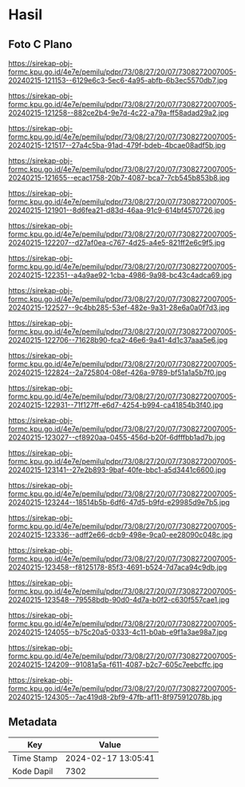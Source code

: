 # Hasil

## Foto C Plano

https://sirekap-obj-formc.kpu.go.id/4e7e/pemilu/pdpr/73/08/27/20/07/7308272007005-20240215-121153--6129e6c3-5ec6-4a95-abfb-6b3ec5570db7.jpg

https://sirekap-obj-formc.kpu.go.id/4e7e/pemilu/pdpr/73/08/27/20/07/7308272007005-20240215-121258--882ce2b4-9e7d-4c22-a79a-ff58adad29a2.jpg

https://sirekap-obj-formc.kpu.go.id/4e7e/pemilu/pdpr/73/08/27/20/07/7308272007005-20240215-121517--27a4c5ba-91ad-479f-bdeb-4bcae08adf5b.jpg

https://sirekap-obj-formc.kpu.go.id/4e7e/pemilu/pdpr/73/08/27/20/07/7308272007005-20240215-121655--ecac1758-20b7-4087-bca7-7cb545b853b8.jpg

https://sirekap-obj-formc.kpu.go.id/4e7e/pemilu/pdpr/73/08/27/20/07/7308272007005-20240215-121901--8d6fea21-d83d-46aa-91c9-614bf4570726.jpg

https://sirekap-obj-formc.kpu.go.id/4e7e/pemilu/pdpr/73/08/27/20/07/7308272007005-20240215-122207--d27af0ea-c767-4d25-a4e5-821ff2e6c9f5.jpg

https://sirekap-obj-formc.kpu.go.id/4e7e/pemilu/pdpr/73/08/27/20/07/7308272007005-20240215-122351--a4a9ae92-1cba-4986-9a98-bc43c4adca69.jpg

https://sirekap-obj-formc.kpu.go.id/4e7e/pemilu/pdpr/73/08/27/20/07/7308272007005-20240215-122527--9c4bb285-53ef-482e-9a31-28e6a0a0f7d3.jpg

https://sirekap-obj-formc.kpu.go.id/4e7e/pemilu/pdpr/73/08/27/20/07/7308272007005-20240215-122706--71628b90-fca2-46e6-9a41-4d1c37aaa5e6.jpg

https://sirekap-obj-formc.kpu.go.id/4e7e/pemilu/pdpr/73/08/27/20/07/7308272007005-20240215-122824--2a725804-08ef-426a-9789-bf51a1a5b7f0.jpg

https://sirekap-obj-formc.kpu.go.id/4e7e/pemilu/pdpr/73/08/27/20/07/7308272007005-20240215-122931--71f127ff-e6d7-4254-b994-ca41854b3f40.jpg

https://sirekap-obj-formc.kpu.go.id/4e7e/pemilu/pdpr/73/08/27/20/07/7308272007005-20240215-123027--cf8920aa-0455-456d-b20f-6dfffbb1ad7b.jpg

https://sirekap-obj-formc.kpu.go.id/4e7e/pemilu/pdpr/73/08/27/20/07/7308272007005-20240215-123141--27e2b893-9baf-40fe-bbc1-a5d3441c6600.jpg

https://sirekap-obj-formc.kpu.go.id/4e7e/pemilu/pdpr/73/08/27/20/07/7308272007005-20240215-123244--18514b5b-6df6-47d5-b9fd-e29985d9e7b5.jpg

https://sirekap-obj-formc.kpu.go.id/4e7e/pemilu/pdpr/73/08/27/20/07/7308272007005-20240215-123336--adff2e66-dcb9-498e-9ca0-ee28090c048c.jpg

https://sirekap-obj-formc.kpu.go.id/4e7e/pemilu/pdpr/73/08/27/20/07/7308272007005-20240215-123458--f8125178-85f3-4691-b524-7d7aca94c9db.jpg

https://sirekap-obj-formc.kpu.go.id/4e7e/pemilu/pdpr/73/08/27/20/07/7308272007005-20240215-123548--79558bdb-90d0-4d7a-b0f2-c630f557cae1.jpg

https://sirekap-obj-formc.kpu.go.id/4e7e/pemilu/pdpr/73/08/27/20/07/7308272007005-20240215-124055--b75c20a5-0333-4c11-b0ab-e9f1a3ae98a7.jpg

https://sirekap-obj-formc.kpu.go.id/4e7e/pemilu/pdpr/73/08/27/20/07/7308272007005-20240215-124209--91081a5a-f611-4087-b2c7-605c7eebcffc.jpg

https://sirekap-obj-formc.kpu.go.id/4e7e/pemilu/pdpr/73/08/27/20/07/7308272007005-20240215-124305--7ac419d8-2bf9-47fb-af11-8f975912078b.jpg


## Metadata

| Key        | Value               |
| ---------- | ------------------- |
| Time Stamp | 2024-02-17 13:05:41 |
| Kode Dapil | 7302                |



